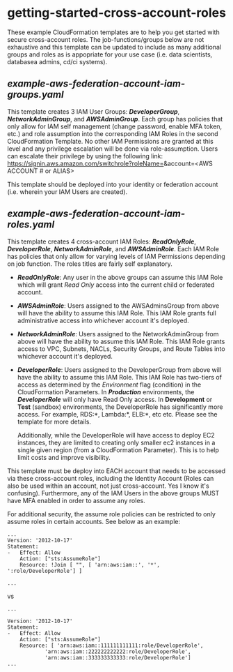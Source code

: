 
# getting-started-cross-account-roles

These example CloudFormation templates are to help you get started with secure cross-account roles. The job-functions/groups below are not exhaustive and this template can be updated to include as many additional groups and roles as is appopriate for your use case (i.e. data scientists, databasea admins, cd/ci systems).
 
## ***example-aws-federation-account-iam-groups.yaml***
  
This template creates 3 IAM User Groups: ***DeveloperGroup***, ***NetworkAdminGroup***, and ***AWSAdminGroup***. Each group has policies that only allow for IAM self management (change password, enable MFA token, etc.) and role assumption into the corresponding IAM Roles in the second CloudFormation Template. No other IAM Permissions are granted at this level and any privilege escalation will be done via role-assumption. Users can escalate their privilege by using the following link: https://signin.aws.amazon.com/switchrole?roleName=<IAM ROLE NAME TO BE ASSUMED>&account=<AWS ACCOUNT # or ALIAS>

  

This template should be deployed into your identity or federation account (i.e. wherein your IAM Users are created).  

## ***example-aws-federation-account-iam-roles.yaml***

This template creates 4 cross-account IAM Roles: ***ReadOnlyRole***, ***DeveloperRole***, ***NetworkAdminRole***, and ***AWSAdminRole***. Each IAM Role has policies that only allow for varying levels of IAM Permissions depending on job function. The roles titles are fairly self explanatory.

* ***ReadOnlyRole***: Any user in the above groups can assume this IAM Role which will grant *Read Only* access into the current child or federated account.

* ***AWSAdminRole***: Users assigned to the AWSAdminsGroup from above will have the ability to assume this IAM Role. This IAM Role grants full administrative access into whichever account it's deployed.

* ***NetworkAdminRole***: Users assigned to the NetworkAdminGroup from above will have the ability to assume this IAM Role. This IAM Role grants access to VPC, Subnets, NACLs, Security Groups, and Route Tables into whichever account it's deployed.

* ***DeveloperRole***: Users assigned to the DeveloperGroup from above will have the ability to assume this IAM Role. This IAM Role has two-tiers of access as determined by the *Environment* flag (condition) in the CloudFormation Parameters. In ***Production*** environments, the ***DeveloperRole*** will only have Read Only access. In **Development** or **Test** (sandbox) environments, the DeveloperRole has significantly more access. For example, RDS:\*, Lambda:\*, ELB:\*, etc etc. Please see the template for more details.

	Additionally, while the DeveloperRole will have access to deploy EC2 instances, they are limited to creating only smaller ec2 instances in a single given region (from a CloudFormation Parameter). This is to help limit costs and improve visibility.

  
  

This template must be deploy into EACH account that needs to be accessed via these cross-account roles, including the Identity Account (Roles can also be used within an account, not just cross-account. Yes I know it's confusing). Furthermore, any of the IAM Users in the above groups MUST have MFA enabled in order to assume any roles.

For additional security, the assume role policies can be restricted to only assume roles in certain accounts. See below as an example:

```
...
Version: '2012-10-17'
Statement:
-  	Effect: Allow
	Action: ["sts:AssumeRole"]
	Resource: !Join [ "", [ 'arn:aws:iam::', '*', ':role/DeveloperRole'] ]

...
```

vs
```
...

Version: '2012-10-17'
Statement:
-	Effect: Allow
	Action: ["sts:AssumeRole"]
	Resource: [ 'arn:aws:iam::111111111111:role/DeveloperRole',
		    'arn:aws:iam::222222222222:role/DeveloperRole',
		    'arn:aws:iam::333333333333:role/DeveloperRole']
...
```
